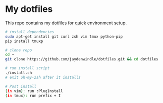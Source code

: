 # My dotfiles

This repo contains my dotfiles for quick environment setup. 

```bash
# install dependencies
sudo apt-get install git curl zsh vim tmux python-pip
pip install tmuxp

# clone repo
cd ~
git clone https://github.com/jaydenwindle/dotfiles.git && cd dotfiles

# run install script 
./install.sh
# exit oh-my-zsh after it installs

# Post install
(in vim): run :PlugInstall
(in tmux): run prefix + I 
```
